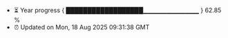 - ⏳ Year progress { ██████████████████▁▁▁▁▁▁▁▁▁▁▁▁ } 62.85 %
- ⏰ Updated on Mon, 18 Aug 2025 09:31:38 GMT

